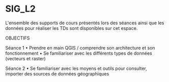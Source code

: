 # SIG_L2

L'ensemble des supports de cours présentés lors des séances ainsi que les données pour réaliser les TDs sont disponibles sur cet espace. 


OBJECTIFS

Séance 1 
• Prendre en main QGIS / comprendre son architecture et son fonctionnement
• Se familiariser avec les différents types de données (vecteurs et raster)

Séance 2
• Se familiariser avec les moyens et outils pour consulter, importer des sources de données géographiques
